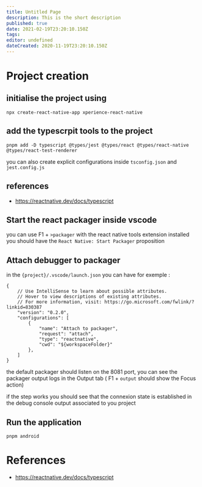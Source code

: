 ```yaml
---
title: Untitled Page
description: This is the short description
published: true
date: 2021-02-19T23:20:10.150Z
tags: 
editor: undefined
dateCreated: 2020-11-19T23:20:10.150Z
---
```


# Project creation

## initialise the project using

````
npx create-react-native-app xperience-react-native
````
## add the typescrpit tools to the project

````
pnpm add -D typescript @types/jest @types/react @types/react-native @types/react-test-renderer
````
you can also create explicit configurations inside ``tsconfig.json`` and ``jest.config.js``

## references
 - https://reactnative.dev/docs/typescript
  

## Start the react packager inside vscode

you can use F1 + ``>packager``
with the react native tools extension installed you should have the ``React Native: Start Packager`` proposition

## Attach debugger to packager

in the ``{project}/.vscode/launch.json`` you can have for exemple :
````
{
    // Use IntelliSense to learn about possible attributes.
    // Hover to view descriptions of existing attributes.
    // For more information, visit: https://go.microsoft.com/fwlink/?linkid=830387
    "version": "0.2.0",
    "configurations": [
        {
            "name": "Attach to packager",
            "request": "attach",
            "type": "reactnative",
            "cwd": "${workspaceFolder}"
        },
    ]
}
````
the default packager should listen on the 8081 port, you can see the packager output logs in the Output tab ( F1 + ``output`` should show the Focus action)

if the step works you should see that the connexion state is established in the debug console output associated to you project


## Run the application

````
pnpm android
````
# References
- https://reactnative.dev/docs/typescript